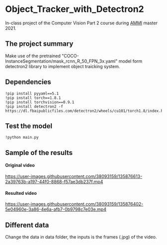 # Object_Tracker_with_Detectron2
In-class project of the Computer Vision Part 2 course during [AMMI](https://aimsammi.org/) master 2021.
## The project summary
Make use of the pretrained "COCO-InstanceSegmentation/mask_rcnn_R_50_FPN_3x.yaml" model form detectron2 library to implement object traicking system. 
## Dependencies
```
!pip install pyyaml==5.1
!pip install torch==1.8.1
!pip install torchvision==0.9.1
!pip install detectron2 -f https://dl.fbaipublicfiles.com/detectron2/wheels/cu101/torch1.8/index.html
```
## Test the model 
```
!python main.py
```
## Sample of the results
#### Original video
https://user-images.githubusercontent.com/38093159/135876613-2a39763b-a197-44f0-8868-f57ae3db237f.mp4

#### Resulted video
https://user-images.githubusercontent.com/38093159/135876402-5e04960e-3a86-4e6a-afb7-0b9798c7e03e.mp4
## Different data
Change the data in data folder, the inputs is the frames (.jpg) of the video.



